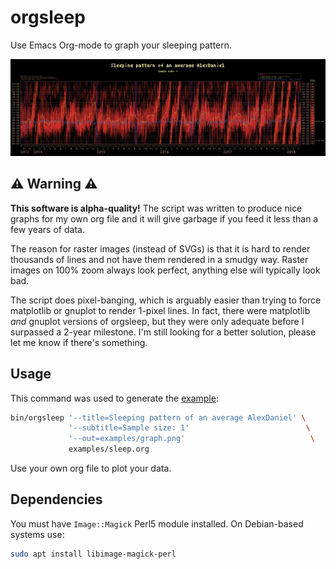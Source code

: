 orgsleep
========

Use Emacs Org-mode to graph your sleeping pattern.


![my graph](https://raw.githubusercontent.com/AlexDaniel/orgsleep/master/examples/graph.png)

⚠ Warning ⚠
-----------

**This software is alpha-quality!** The script was written to produce
nice graphs for my own org file and it will give garbage if you feed
it less than a few years of data.

The reason for raster images (instead of SVGs) is that it is hard
to render thousands of lines and not have them rendered in a smudgy
way. Raster images on 100% zoom always look perfect, anything else
will typically look bad.

The script does pixel-banging, which is arguably easier than trying to
force matplotlib or gnuplot to render 1-pixel lines. In fact, there
were matplotlib *and* gnuplot versions of orgsleep, but they were only
adequate before I surpassed a 2-year milestone. I'm still looking for a
better solution, please let me know if there's something.

Usage
-----

This command was used to generate the [example](examples/):

```bash
bin/orgsleep '--title=Sleeping pattern of an average AlexDaniel' \
             '--subtitle=Sample size: 1'                          \
             '--out=examples/graph.png'                            \
             examples/sleep.org
```

Use your own org file to plot your data.


Dependencies
------------
You must have ``Image::Magick`` Perl5 module installed. On Debian-based systems use:

```bash
sudo apt install libimage-magick-perl
```
